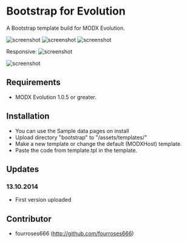 Bootstrap for Evolution
===========================

A Bootstrap template build for MODX Evolution.

![screenshot](https://raw.github.com/fourroses666/bootstrap-template/master/screendump01.jpg)
![screenshot](https://raw.github.com/fourroses666/bootstrap-template/master/screendump00.jpg)
![screenshot](https://raw.github.com/fourroses666/bootstrap-template/master/screendump02.jpg)

Responsive:
![screenshot](https://raw.github.com/fourroses666/bootstrap-template/master/screendump03.jpg)

![screenshot](https://raw.github.com/fourroses666/bootstrap-template/master/screendump04.jpg)

## Requirements

 * MODX Evolution 1.0.5 or greater.

## Installation

 * You can use the Sample data pages on install
 * Upload directory "bootstrap" to "/assets/templates/"
 * Make a new template or change the default (MODXHost) template.
 * Paste the code from template.tpl in the template.

 
## Updates
 
### 13.10.2014

 * First version uploaded

## Contributor

 * fourroses666 (http://github.com/fourroses666)
